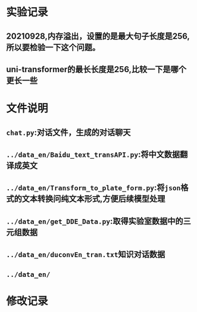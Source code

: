 # 实验记录
## 20210928,内存溢出，设置的是最大句子长度是256,所以要检验一下这个问题。
## uni-transformer的最长长度是256,比较一下是哪个更长一些
# 文件说明

## `chat.py`:对话文件，生成的对话聊天
## `../data_en/Baidu_text_transAPI.py`:将中文数据翻译成英文
## `../data_en/Transform_to_plate_form.py`:将`json`格式的文本转换问纯文本形式,方便后续模型处理
## `../data_en/get_DDE_Data.py`:取得实验室数据中的三元组数据
## `../data_en/duconvEn_tran.txt`知识对话数据
## `../data_en/`

# 修改记录
